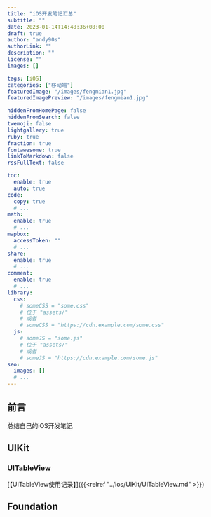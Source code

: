 ```yaml
---
title: "iOS开发笔记汇总"
subtitle: ""
date: 2023-01-14T14:48:36+08:00
draft: true
author: "andy90s"
authorLink: ""
description: ""
license: ""
images: []

tags: [iOS]
categories: ["移动端"]
featuredImage: "/images/fengmian1.jpg"
featuredImagePreview: "/images/fengmian1.jpg"

hiddenFromHomePage: false
hiddenFromSearch: false
twemoji: false
lightgallery: true
ruby: true
fraction: true
fontawesome: true
linkToMarkdown: false
rssFullText: false

toc:
  enable: true
  auto: true
code:
  copy: true
  # ...
math:
  enable: true
  # ...
mapbox:
  accessToken: ""
  # ...
share:
  enable: true
  # ...
comment:
  enable: true
  # ...
library:
  css:
    # someCSS = "some.css"
    # 位于 "assets/"
    # 或者
    # someCSS = "https://cdn.example.com/some.css"
  js:
    # someJS = "some.js"
    # 位于 "assets/"
    # 或者
    # someJS = "https://cdn.example.com/some.js"
seo:
  images: []
  # ...
---
```

<!--more-->

## 前言
总结自己的iOS开发笔记
## UIKit
### UITableView

[【UITableView使用记录】]({{<relref "../ios/UIKit/UITableView.md" >}})

## Foundation
